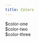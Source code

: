 ```yaml
---
title: Colors
---
```


<div class="swatch color-one"> 
  <span>$color-one</span>
</div> 
<div class="swatch color-two"> 
  <span>$color-two</span>
</div> 
<div class="swatch color-three"> 
  <span>$color-three</span>
</div> 